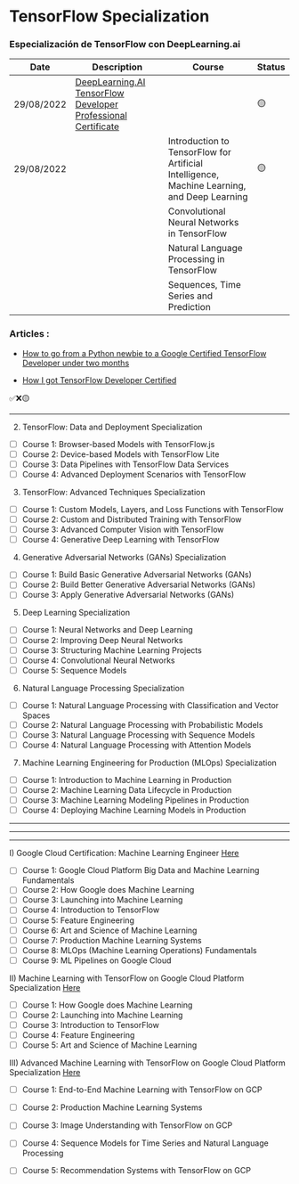 # TensorFlow Specialization
### Especialización de TensorFlow con DeepLearning.ai

|Date |Description|Course|Status|
|---- | --------- |------|------|
|29/08/2022|[DeepLearning.AI TensorFlow Developer Professional Certificate](https://github.com/FernandoFH/TensorFlow_Specialization/tree/main/TensorFlow_Professional_Developer_Certificate)| |🟡|
|29/08/2022| | Introduction to TensorFlow for Artificial Intelligence, Machine Learning, and Deep Learning |🟡 |
| | | Convolutional Neural Networks in TensorFlow | |
| | | Natural Language Processing in TensorFlow | |
| | | Sequences, Time Series and Prediction | |

### Articles : 
- [How to go from a Python newbie to a Google Certified TensorFlow Developer under two months](https://towardsdatascience.com/how-to-go-from-a-python-newbie-to-a-google-certified-tensorflow-developer-under-two-months-3d1535432284)

- [How I got TensorFlow Developer Certified](https://www.mrdbourke.com/how-i-got-tensorflow-developer-certified)

✅​❌​🟡​


---------------

2) TensorFlow: Data and Deployment Specialization
- [ ] Course 1: Browser-based Models with TensorFlow.js
- [ ] Course 2: Device-based Models with TensorFlow Lite
- [ ] Course 3: Data Pipelines with TensorFlow Data Services
- [ ] Course 4: Advanced Deployment Scenarios with TensorFlow

3) TensorFlow: Advanced Techniques Specialization
- [ ] Course 1: Custom Models, Layers, and Loss Functions with TensorFlow 
- [ ] Course 2: Custom and Distributed Training with TensorFlow
- [ ] Course 3: Advanced Computer Vision with TensorFlow
- [ ] Course 4: Generative Deep Learning with TensorFlow

4) Generative Adversarial Networks (GANs) Specialization
- [ ] Course 1: Build Basic Generative Adversarial Networks (GANs)
- [ ] Course 2: Build Better Generative Adversarial Networks (GANs)
- [ ] Course 3: Apply Generative Adversarial Networks (GANs)

5) Deep Learning Specialization
- [ ] Course 1: Neural Networks and Deep Learning
- [ ] Course 2: Improving Deep Neural Networks
- [ ] Course 3: Structuring Machine Learning Projects
- [ ] Course 4: Convolutional Neural Networks
- [ ] Course 5: Sequence Models

6) Natural Language Processing Specialization
- [ ] Course 1: Natural Language Processing with Classification and Vector Spaces
- [ ] Course 2: Natural Language Processing with Probabilistic Models
- [ ] Course 3: Natural Language Processing with Sequence Models
- [ ] Course 4: Natural Language Processing with Attention Models

7) Machine Learning Engineering for Production (MLOps) Specialization
- [ ] Course 1: Introduction to Machine Learning in Production
- [ ] Course 2: Machine Learning Data Lifecycle in Production
- [ ] Course 3: Machine Learning Modeling Pipelines in Production
- [ ] Course 4: Deploying Machine Learning Models in Production

---------------
---------------
---------------

I) Google Cloud Certification: Machine Learning Engineer [Here](https://www.coursera.org/professional-certificates/preparing-for-google-cloud-machine-learning-engineer-professional-certificate)
- [ ] Course 1: Google Cloud Platform Big Data and Machine Learning Fundamentals
- [ ] Course 2: How Google does Machine Learning
- [ ] Course 3: Launching into Machine Learning
- [ ] Course 4: Introduction to TensorFlow
- [ ] Course 5: Feature Engineering
- [ ] Course 6: Art and Science of Machine Learning
- [ ] Course 7: Production Machine Learning Systems
- [ ] Course 8: MLOps (Machine Learning Operations) Fundamentals
- [ ] Course 9: ML Pipelines on Google Cloud

II) Machine Learning with TensorFlow on Google Cloud Platform Specialization [Here](https://www.coursera.org/specializations/machine-learning-tensorflow-gcp)
- [ ] Course 1: How Google does Machine Learning
- [ ] Course 2: Launching into Machine Learning
- [ ] Course 3: Introduction to TensorFlow
- [ ] Course 4: Feature Engineering
- [ ] Course 5: Art and Science of Machine Learning

III) Advanced Machine Learning with TensorFlow on Google Cloud Platform Specialization [Here](https://www.coursera.org/specializations/advanced-machine-learning-tensorflow-gcp)
- [ ] Course 1: End-to-End Machine Learning with TensorFlow on GCP
- [ ] Course 2: Production Machine Learning Systems
- [ ] Course 3: Image Understanding with TensorFlow on GCP
- [ ] Course 4: Sequence Models for Time Series and Natural Language Processing
- [ ] Course 5: Recommendation Systems with TensorFlow on GCP

